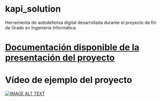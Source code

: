 # kapi_solution

Herramienta de autodefensa digital desarrollada durante el proyecto de fin de Grado en Ingeniería Informática.

# [Documentación disponible de la presentación del proyecto](https://slides.com/alvaroasenjotorrico/kapisolution#/)

# Vídeo de ejemplo del proyecto

[![IMAGE ALT TEXT](https://img.youtube.com/vi/khXT5mA0IMY/0.jpg)](https://www.youtube.com/watch?v=khXT5mA0IMY)
